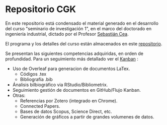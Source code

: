 # Repositorio CGK

En este repositorio está condensado el material generado en el desarrollo del curso "seminario de investigación 1", en el marco del doctorado en ingeniería industrial, dictado por el Profesor [Sebastián Cea](https://github.com/sebacea/).

El programa y los detalles del curso están almacenados en este [repositorio](https://github.com/ei2/phdseminar).

Se presentan las siguientes competencias adquiridas, en orden de profundidad. Para un seguimiento más detallado ver el [Kanban](https://github.com/Crisgkett/PUCV_EII_PHD_Seminario_1/projects/1) :
- Uso de Overleaf para generacion de documentos LaTex.
  - Códigos .tex
  - Bibliografía .bib
- Ánalisis bilbiográfico via RStudio/Bibliometrix.
- Seguimiento gestión de documentos en GitHub/Flujo Kanban.
- Otras:
  - Referencias por Zotero (integrado en Chrome).
  - Connected Papers.
  - Bases de datos Scopus, Science Direct, etc.
  - Generación de gráficos a partir de grandes volumenes de datos.


